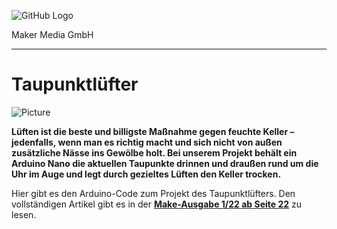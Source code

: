 ![GitHub Logo](http://www.heise.de/make/icons/make_logo.png)

Maker Media GmbH

***

# Taupunktlüfter

![Picture](https://github.com/MakeMagazinDE/Taupunktluefter/blob/main/Taupunktluefter.jpg)

**Lüften ist die beste und billigste Maßnahme gegen feuchte Keller  – jedenfalls, wenn man es richtig macht und sich nicht von außen zusätzliche Nässe ins Gewölbe holt. Bei unserem Projekt behält ein Arduino Nano die aktuellen Taupunkte drinnen und draußen rund um die Uhr im Auge und legt durch gezieltes Lüften den Keller trocken.**

Hier gibt es den Arduino-Code zum Projekt des Taupunktlüfters. Den vollständigen Artikel gibt es in der **[Make-Ausgabe 1/22 ab Seite 22](https://www.heise.de/select/make/2022/1/2135511212557842576)** zu lesen.
